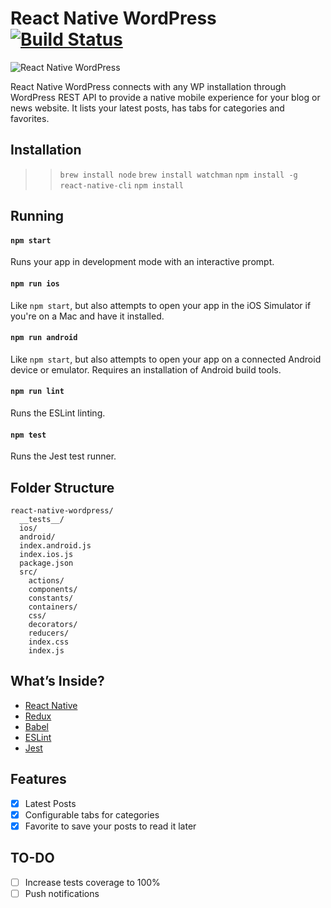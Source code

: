 # React Native WordPress [![Build Status](https://travis-ci.org/PedroFelipe/react-native-wordpress.svg?branch=master)](https://travis-ci.org/PedroFelipe/react-native-wordpress)

![React Native WordPress](screenshot.png)

React Native WordPress connects with any WP installation through WordPress REST API to provide a native mobile experience for your blog or news website. It lists your latest posts, has tabs for categories and favorites.

## Installation

>> `brew install node`
>> `brew install watchman`
>> `npm install -g react-native-cli`
>> `npm install`

## Running

#### `npm start`

Runs your app in development mode with an interactive prompt.

#### `npm run ios`

Like `npm start`, but also attempts to open your app in the iOS Simulator if you're on a Mac and have it installed.

#### `npm run android`

Like `npm start`, but also attempts to open your app on a connected Android device or emulator. Requires an installation of Android build tools.

#### `npm run lint`

Runs the ESLint linting.

#### `npm test`

Runs the Jest test runner.

## Folder Structure

```
react-native-wordpress/
  __tests__/
  ios/
  android/
  index.android.js
  index.ios.js
  package.json
  src/
    actions/
    components/
    constants/
    containers/
    css/
    decorators/
    reducers/
    index.css
    index.js
```

## What’s Inside?

* [React Native](https://facebook.github.io/react-native)
* [Redux](http://redux.js.org)
* [Babel](http://babeljs.io)
* [ESLint](http://eslint.org)
* [Jest](http://facebook.github.io/jest)

## Features
- [x] Latest Posts
- [x] Configurable tabs for categories
- [x] Favorite to save your posts to read it later

## TO-DO
- [ ] Increase tests coverage to 100%
- [ ] Push notifications
